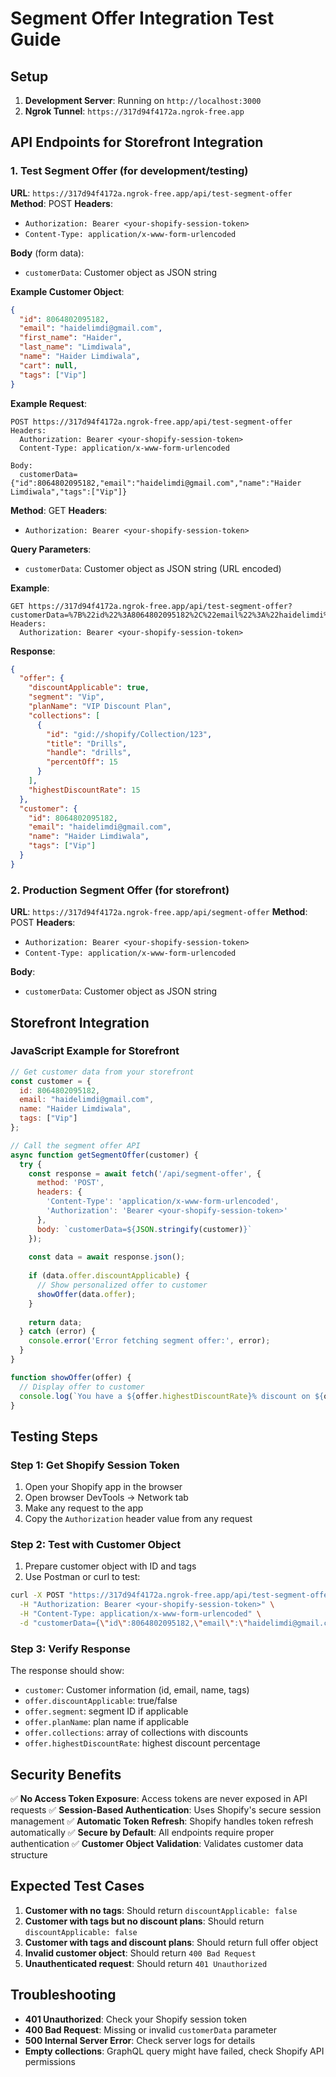 # Segment Offer Integration Test Guide

## Setup

1. **Development Server**: Running on `http://localhost:3000`
2. **Ngrok Tunnel**: `https://317d94f4172a.ngrok-free.app`

## API Endpoints for Storefront Integration

### 1. Test Segment Offer (for development/testing)
**URL**: `https://317d94f4172a.ngrok-free.app/api/test-segment-offer`
**Method**: POST
**Headers**:
- `Authorization: Bearer <your-shopify-session-token>`
- `Content-Type: application/x-www-form-urlencoded`

**Body** (form data):
- `customerData`: Customer object as JSON string

**Example Customer Object**:
```json
{
  "id": 8064802095182,
  "email": "haidelimdi@gmail.com",
  "first_name": "Haider",
  "last_name": "Limdiwala",
  "name": "Haider Limdiwala",
  "cart": null,
  "tags": ["Vip"]
}
```

**Example Request**:
```
POST https://317d94f4172a.ngrok-free.app/api/test-segment-offer
Headers:
  Authorization: Bearer <your-shopify-session-token>
  Content-Type: application/x-www-form-urlencoded

Body:
  customerData={"id":8064802095182,"email":"haidelimdi@gmail.com","name":"Haider Limdiwala","tags":["Vip"]}
```

**Method**: GET
**Headers**:
- `Authorization: Bearer <your-shopify-session-token>`

**Query Parameters**:
- `customerData`: Customer object as JSON string (URL encoded)

**Example**:
```
GET https://317d94f4172a.ngrok-free.app/api/test-segment-offer?customerData=%7B%22id%22%3A8064802095182%2C%22email%22%3A%22haidelimdi%40gmail.com%22%2C%22name%22%3A%22Haider%20Limdiwala%22%2C%22tags%22%3A%5B%22Vip%22%5D%7D
Headers:
  Authorization: Bearer <your-shopify-session-token>
```

**Response**:
```json
{
  "offer": {
    "discountApplicable": true,
    "segment": "Vip",
    "planName": "VIP Discount Plan",
    "collections": [
      {
        "id": "gid://shopify/Collection/123",
        "title": "Drills",
        "handle": "drills",
        "percentOff": 15
      }
    ],
    "highestDiscountRate": 15
  },
  "customer": {
    "id": 8064802095182,
    "email": "haidelimdi@gmail.com",
    "name": "Haider Limdiwala",
    "tags": ["Vip"]
  }
}
```

### 2. Production Segment Offer (for storefront)
**URL**: `https://317d94f4172a.ngrok-free.app/api/segment-offer`
**Method**: POST
**Headers**:
- `Authorization: Bearer <your-shopify-session-token>`
- `Content-Type: application/x-www-form-urlencoded`

**Body**:
- `customerData`: Customer object as JSON string

## Storefront Integration

### JavaScript Example for Storefront
```javascript
// Get customer data from your storefront
const customer = {
  id: 8064802095182,
  email: "haidelimdi@gmail.com",
  name: "Haider Limdiwala",
  tags: ["Vip"]
};

// Call the segment offer API
async function getSegmentOffer(customer) {
  try {
    const response = await fetch('/api/segment-offer', {
      method: 'POST',
      headers: {
        'Content-Type': 'application/x-www-form-urlencoded',
        'Authorization': 'Bearer <your-shopify-session-token>'
      },
      body: `customerData=${JSON.stringify(customer)}`
    });
    
    const data = await response.json();
    
    if (data.offer.discountApplicable) {
      // Show personalized offer to customer
      showOffer(data.offer);
    }
    
    return data;
  } catch (error) {
    console.error('Error fetching segment offer:', error);
  }
}

function showOffer(offer) {
  // Display offer to customer
  console.log(`You have a ${offer.highestDiscountRate}% discount on ${offer.collections.map(c => c.title).join(', ')}`);
}
```

## Testing Steps

### Step 1: Get Shopify Session Token
1. Open your Shopify app in the browser
2. Open browser DevTools → Network tab
3. Make any request to the app
4. Copy the `Authorization` header value from any request

### Step 2: Test with Customer Object
1. Prepare customer object with ID and tags
2. Use Postman or curl to test:
```bash
curl -X POST "https://317d94f4172a.ngrok-free.app/api/test-segment-offer" \
  -H "Authorization: Bearer <your-shopify-session-token>" \
  -H "Content-Type: application/x-www-form-urlencoded" \
  -d "customerData={\"id\":8064802095182,\"email\":\"haidelimdi@gmail.com\",\"name\":\"Haider Limdiwala\",\"tags\":[\"Vip\"]}"
```

### Step 3: Verify Response
The response should show:
- `customer`: Customer information (id, email, name, tags)
- `offer.discountApplicable`: true/false
- `offer.segment`: segment ID if applicable
- `offer.planName`: plan name if applicable
- `offer.collections`: array of collections with discounts
- `offer.highestDiscountRate`: highest discount percentage

## Security Benefits

✅ **No Access Token Exposure**: Access tokens are never exposed in API requests
✅ **Session-Based Authentication**: Uses Shopify's secure session management
✅ **Automatic Token Refresh**: Shopify handles token refresh automatically
✅ **Secure by Default**: All endpoints require proper authentication
✅ **Customer Object Validation**: Validates customer data structure

## Expected Test Cases

1. **Customer with no tags**: Should return `discountApplicable: false`
2. **Customer with tags but no discount plans**: Should return `discountApplicable: false`
3. **Customer with tags and discount plans**: Should return full offer object
4. **Invalid customer object**: Should return `400 Bad Request`
5. **Unauthenticated request**: Should return `401 Unauthorized`

## Troubleshooting

- **401 Unauthorized**: Check your Shopify session token
- **400 Bad Request**: Missing or invalid `customerData` parameter
- **500 Internal Server Error**: Check server logs for details
- **Empty collections**: GraphQL query might have failed, check Shopify API permissions 
